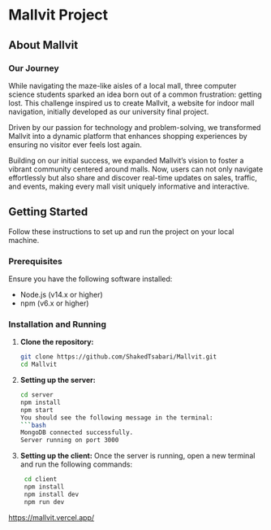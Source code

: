 # Mallvit Project

## About Mallvit

### Our Journey
While navigating the maze-like aisles of a local mall, three computer science students sparked an idea born out of a common frustration: getting lost. This challenge inspired us to create Mallvit, a website for indoor mall navigation, initially developed as our university final project.

Driven by our passion for technology and problem-solving, we transformed Mallvit into a dynamic platform that enhances shopping experiences by ensuring no visitor ever feels lost again.

Building on our initial success, we expanded Mallvit’s vision to foster a vibrant community centered around malls. Now, users can not only navigate effortlessly but also share and discover real-time updates on sales, traffic, and events, making every mall visit uniquely informative and interactive.

## Getting Started

Follow these instructions to set up and run the project on your local machine.

### Prerequisites

Ensure you have the following software installed:
- Node.js (v14.x or higher)
- npm (v6.x or higher)

### Installation and Running

1. **Clone the repository:**
   ```bash
   git clone https://github.com/ShakedTsabari/Mallvit.git
   cd Mallvit
2. **Setting up the server:**
   ```bash
   cd server
   npm install
   npm start
   You should see the following message in the terminal:
   ```bash
   MongoDB connected successfully.
   Server running on port 3000
3. **Setting up the client:**
    Once the server is running, open a new terminal and run the following commands:
   ```bash
    cd client
    npm install
    npm install dev
    npm run dev

https://mallvit.vercel.app/
